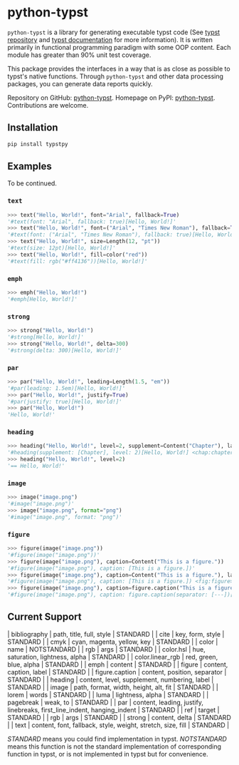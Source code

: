 # python-typst

`python-typst` is a library for generating executable typst code (See [typst repository](https://github.com/typst/typst) and [typst documentation](https://typst.app/docs/) for more information).
It is written primarily in functional programming paradigm with some OOP content.
Each module has greater than 90% unit test coverage.

This package provides the interfaces in a way that is as close as possible to typst's native functions.
Through `python-typst` and other data processing packages, you can generate data reports quickly.

Repository on GitHub: [python-typst](https://github.com/beibingyangliuying/python-typst).
Homepage on PyPI: [python-typst](https://pypi.org/project/typstpy/).
Contributions are welcome.

## Installation

```bash
pip install typstpy
```

## Examples

To be continued.

### `text`

```python
>>> text("Hello, World!", font="Arial", fallback=True)
'#text(font: "Arial", fallback: true)[Hello, World!]'
>>> text("Hello, World!", font=("Arial", "Times New Roman"), fallback=True)
'#text(font: ("Arial", "Times New Roman"), fallback: true)[Hello, World!]'
>>> text("Hello, World!", size=Length(12, "pt"))
'#text(size: 12pt)[Hello, World!]'
>>> text("Hello, World!", fill=color("red"))
'#text(fill: rgb("#ff4136"))[Hello, World!]'
```

### `emph`

```python
>>> emph("Hello, World!")
'#emph[Hello, World!]'
```

### `strong`

```python
>>> strong("Hello, World!")
'#strong[Hello, World!]'
>>> strong("Hello, World!", delta=300)
'#strong(delta: 300)[Hello, World!]'
```

### `par`

```python
>>> par("Hello, World!", leading=Length(1.5, "em"))
'#par(leading: 1.5em)[Hello, World!]'
>>> par("Hello, World!", justify=True)
'#par(justify: true)[Hello, World!]'
>>> par("Hello, World!")
'Hello, World!'
```

### `heading`

```python
>>> heading("Hello, World!", level=2, supplement=Content("Chapter"), label=Label("chap:chapter"))
'#heading(supplement: [Chapter], level: 2)[Hello, World!] <chap:chapter>'
>>> heading("Hello, World!", level=2)
'== Hello, World!'
```

### `image`

```python
>>> image("image.png")
'#image("image.png")'
>>> image("image.png", format="png")
'#image("image.png", format: "png")'
```

### `figure`

```python
>>> figure(image("image.png"))
'#figure(image("image.png"))'
>>> figure(image("image.png"), caption=Content("This is a figure."))
'#figure(image("image.png"), caption: [This is a figure.])'
>>> figure(image("image.png"), caption=Content("This is a figure."), label=Label("fig:figure"))
'#figure(image("image.png"), caption: [This is a figure.]) <fig:figure>'
>>> figure(image("image.png"), caption=figure.caption("This is a figure.", separator=Content("---")))
'#figure(image("image.png"), caption: figure.caption(separator: [---])[This is a figure.])'
```

## Current Support

| bibliography | path, title, full, style | STANDARD |
| cite | key, form, style | STANDARD |
| cmyk | cyan, magenta, yellow, key | STANDARD |
| color | name | NOTSTANDARD |
| rgb | args | STANDARD |
| color.hsl | hue, saturation, lightness, alpha | STANDARD |
| color.linear_rgb | red, green, blue, alpha | STANDARD |
| emph | content | STANDARD |
| figure | content, caption, label | STANDARD |
| figure.caption | content, position, separator | STANDARD |
| heading | content, level, supplement, numbering, label | STANDARD |
| image | path, format, width, height, alt, fit | STANDARD |
| lorem | words | STANDARD |
| luma | lightness, alpha | STANDARD |
| pagebreak | weak, to | STANDARD |
| par | content, leading, justify, linebreaks, first_line_indent, hanging_indent | STANDARD |
| ref | target | STANDARD |
| rgb | args | STANDARD |
| strong | content, delta | STANDARD |
| text | content, font, fallback, style, weight, stretch, size, fill | STANDARD |

_STANDARD_ means you could find implementation in typst.
_NOTSTANDARD_ means this function is not the standard implementation of corresponding function in typst, or is not implemented in typst but for convenience.
